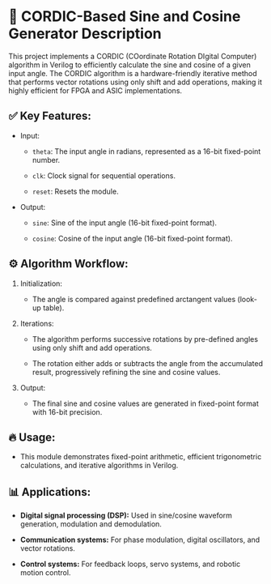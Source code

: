 # 📄 CORDIC-Based Sine and Cosine Generator Description
This project implements a CORDIC (COordinate Rotation DIgital Computer) algorithm in Verilog to efficiently calculate the sine and cosine of a given input angle. The CORDIC algorithm is a hardware-friendly iterative method that performs vector rotations using only shift and add operations, making it highly efficient for FPGA and ASIC implementations.

## ✅ Key Features:
- Input:

	- `theta`: The input angle in radians, represented as a 16-bit fixed-point number.

	- `clk`: Clock signal for sequential operations.

	- `reset`: Resets the module.

- Output:

	- `sine`: Sine of the input angle (16-bit fixed-point format).

	- `cosine`: Cosine of the input angle (16-bit fixed-point format).

## ⚙️ Algorithm Workflow:
1. Initialization:

	- The angle is compared against predefined arctangent values (look-up table).

2. Iterations:

	- The algorithm performs successive rotations by pre-defined angles using only shift and add operations.

	- The rotation either adds or subtracts the angle from the accumulated result, progressively refining the sine and cosine values.

3. Output:

	- The final sine and cosine values are generated in fixed-point format with 16-bit precision.

## 🔥 Usage:
- This module demonstrates fixed-point arithmetic, efficient trigonometric calculations, and iterative algorithms in Verilog.

## 📊 Applications:
- **Digital signal processing (DSP):** Used in sine/cosine waveform generation, modulation and demodulation.

- **Communication systems:** For phase modulation, digital oscillators, and vector rotations.

- **Control systems:** For feedback loops, servo systems, and robotic motion control.
